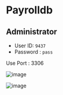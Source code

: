 # Payrolldb

## Administrator
+ User ID: `9437`
+ Password : `pass`

Use Port : 3306



![image](https://github.com/rd9437/payrolldb/assets/143277515/48ff09f0-53c1-46c9-9568-d6626a4e7918)

![image](https://github.com/rd9437/payrolldb/assets/143277515/c8277107-50cd-4cf8-a22b-34238d73caad)



